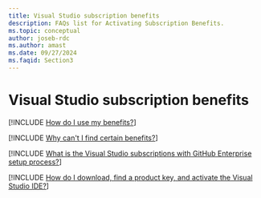 ```yaml
---
title: Visual Studio subscription benefits
description: FAQs list for Activating Subscription Benefits.
ms.topic: conceptual
author: joseb-rdc
ms.author: amast
ms.date: 09/27/2024
ms.faqid: Section3
---
```


# Visual Studio subscription benefits

[!INCLUDE [How do I use my benefits?](includes/use-benefits.md)]

[!INCLUDE [Why can't I find certain benefits?](includes/available-benefits.md)]

[!INCLUDE [What is the Visual Studio subscriptions with GitHub Enterprise setup process?](includes/ghe-process.md)]

[!INCLUDE [How do I download, find a product key, and activate the Visual Studio IDE?](includes/activate-ide.md)]

